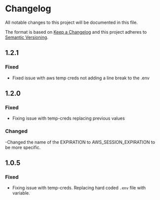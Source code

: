 # Changelog
All notable changes to this project will be documented in this file.

The format is based on [Keep a Changelog](http://keepachangelog.com/en/1.0.0/)
and this project adheres to [Semantic Versioning](http://semver.org/spec/v2.0.0.html).

## 1.2.1
### Fixed
- Fixed issue with aws temp creds not adding a line break to the .env

## 1.2.0
### Fixed
- Fixing issue with temp-creds replacing previous values
### Changed 
-Changed the name of the EXPIRATION to AWS_SESSION_EXPIRATION to be more specific.

## 1.0.5
### Fixed
- Fixing issue with temp-creds. Replacing hard coded `.env` file with variable.
